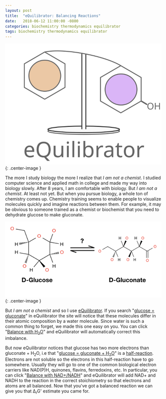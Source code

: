 ```yaml
---
layout: post
title:  "eQuilibrator: Balancing Reactions"
date:   2018-06-12 11:00:00 -0800
categories: biochemistry thermodynamics equilibrator
tags: biochemistry thermodynamics equilibrator
---
```


![eQuilibrator Logo](/assets/equilibrator_logo_large.svg){: .center-image }

The more I study biology the more I realize that *I am not a chemist*. I studied computer science and applied math in college and made my way into biology slowly. After 8 years, I am comfortable with biology. But *I am not a chemist*. At least not yet. But when you pursue biology, a whole ton of chemistry comes up. Chemistry training seems to enable people to visualize molecules quickly and imagine reactions between them. For example, it may be obvious to someone trained as a chemist or biochemist that you need to dehydrate glucose to make gluconate. 

![Glucose and Gluconate](/assets/glucose_gluconate.png){: .center-image }

But *I am not a chemist* and so I use [eQuilibrator](http://equilibrator.weizmann.ac.il/). If you search "[glucose = gluconate](http://equilibrator.weizmann.ac.il/search?query=glucose+%3D+gluconate)" in eQuilibrator the site will notice that these molecules differ in their atomic composition by a water molecule. Since water is such a common thing to forget, we made this one easy on you. You can click "[Balance with H<sub>2</sub>O](http://equilibrator.weizmann.ac.il/reaction?reactantsId=C00031&reactantsCoeff=-1&reactantsName=Glucose&reactantsPhase=aqueous&reactantsConcentration=0.001&reactantsId=C00257&reactantsCoeff=1&reactantsName=Gluconate&reactantsPhase=aqueous&reactantsConcentration=0.001&reactantsId=C00001&reactantsCoeff=-1&reactantsName=H2O&reactantsPhase=liquid&reactantsConcentration=1&ph=7.000000&pmg=14.000000&ionic_strength=0.100000&e_reduction_potential=-400.000000&max_priority=0&mode=BA&query=glucose%20%3D%20gluconate)" and eQuilibrator will automatically correct this imbalance. 

But now eQuilibrator notices that glucose has two more electrons than gluconate + H<sub>2</sub>O, i.e that "[glucose = gluconate + H<sub>2</sub>O](http://equilibrator.weizmann.ac.il/reaction?reactantsId=C00031&reactantsCoeff=-1&reactantsName=Glucose&reactantsPhase=aqueous&reactantsConcentration=0.001&reactantsId=C00257&reactantsCoeff=1&reactantsName=Gluconate&reactantsPhase=aqueous&reactantsConcentration=0.001&reactantsId=C00001&reactantsCoeff=-1&reactantsName=H2O&reactantsPhase=liquid&reactantsConcentration=1&ph=7.000000&pmg=14.000000&ionic_strength=0.100000&e_reduction_potential=-400.000000&max_priority=0&mode=BA&query=glucose%20%3D%20gluconate)" is a [half-reaction](http://equilibrator.weizmann.ac.il/static/classic_rxns/faq.html#what-are-half-reactions). Electrons are not soluble so the electrons in this half-reaction have to go somewhere. Usually they will go to one of the common biological electron carriers like NAD(P)H, quinones, flavins, ferredoxins, etc. In particular, you can click "[Balance with NAD+/NADH](http://equilibrator.weizmann.ac.il/reaction?reactantsId=C00031&reactantsCoeff=-1&reactantsName=Glucose&reactantsPhase=aqueous&reactantsConcentration=0.001&reactantsId=C00257&reactantsCoeff=1&reactantsName=Gluconate&reactantsPhase=aqueous&reactantsConcentration=0.001&reactantsId=C00004&reactantsCoeff=1&reactantsName=NADH&reactantsPhase=aqueous&reactantsConcentration=0.001&reactantsId=C00003&reactantsCoeff=-1&reactantsName=NAD+&reactantsPhase=aqueous&reactantsConcentration=0.001&reactantsId=C00001&reactantsCoeff=-1&reactantsName=H2O&reactantsPhase=liquid&reactantsConcentration=1&ph=7.000000&pmg=14.000000&ionic_strength=0.100000&e_reduction_potential=-400.000000&max_priority=0&mode=BA&query=Glucose%20%2B%20H2O%20%3C%3D%3E%20Gluconate)" and eQuilibrator will add NAD+ and NADH to the reaction in the correct stoichiometry so that electrons and atoms are all balanced. Now that you've got a balanced reaction we can give you that  Δ<sub>r</sub>G' estimate you came for. 
